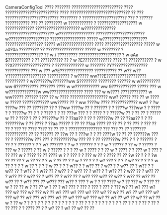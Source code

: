 CameraConfigTool
      ????  ???????
                  ???????????????????????
               ????   ????????????????????????
             ????      ???????????????????????????
            ??        ???   ????????????????????????
          ????????    ?           ????????????????????
        ??? ?  ??????                  ???????????   ???
           ??    ????????    w          ???????????    ?
         ?????????????????? w           ?????????????
        ????????????????????            w??????????????
        ??????????????????????         w????????????????
         ??????????????????????       w??????????????????
        ????????????????   ?????     w????????????????????
      ?????????????????   ?????     w???????????????   ????
     ?????????????????   ?????    w   a0?0a ?????????    ??
    ?????????????????   ?????    w           ????????    ?
   ?????????????????    ??      w /          ?????????
  ???????????????????   ?      w  aAa        $??????????       ?
  ??   ??????????  ??    ?    w             ?E????????????? ????
 ??  ???????????   ?         w             ??X?????????????????
 ?  ?????????????           w   ???????     ?Y????????????????
  ??????????? ???          w      ???      w?E???????????????
 ??????????    ??         w??             w??Y?????????????????
??????????     ?         w?????         ww???E??????????????????
?????????     ?         w???????w???????ww   S????????   ????????
?????? w               w?????????       ww   6??????????   ???????
????   w              w???????????      ww   9???????????    ?????
 ???   w             w?????????????w     ww???????????????    ????
  ???  w            w???? ????????????    w  ww????? ??????   ????
   ??  w            ???? ?????????????????      ww?   ?????   ???
   ??  w          ????w  ?????  ????????????       ww?????    ??
   ?   ww        ????w   ????     ????????????        ww?     ?
       ?w       ????w     ???       ??   ???????        ??    ?
      ??ww      ????w      ??        ?     ??????   ?    ?
     ????w     ???ww        ?           ?    ????    ?    ?
    ?????w     ?? ?          ?           ?   ????      ?  ?
   ?? ???w    ??? ?                       ? ????          ?
   ? ?????w   ??  ?                       ?? ??            ?
     ?????w   ??  ?          ????          ? ??              ?
    ??????w   ??  ?         ??aa??         ?  ??              ?
    ??????w   ??  ??        ??aa??         ?   ?              ??
    ???????w   ?  ??         ????          ?                  ??aa
    ?????  ?       ??                     ??                  ??aa
    ????   ??       ??                   ??  ?                 ??
     ???    ?        ???                ??   ??                ?
     ???    ??        ????            ????    ??             ??
      ??     ?          ???????????????        ???        ???
       ??    ??             ???????             ??????????
        ??    ??                                  ??????
         ??   ??w                                     ??
          ?   ???w                      ?    ?       ??
              ????w                  ??       ??    ??
             ??????w               ???        ??    ?
             ???????w             ???          ???  ?
            ?????????w           ???            ??  ?
           ?? ???????w         ???               ?  ?
           ?  ?????? ?       ??                  ?  ?
              ?????? ?      ?                    ?  w?
             ??????  ?     ?                        w ?
             ??????  ?     ?         ?              w  ?
             ?????   ?              ??               w  ?
            ?????   ?              ???                w  ?
           ?????   ?               ??                  w  ?
          ?????   ?     ?          ?          ??       w    ?
          ????   ?     ?                       ??       w    ?
         ????   ?     ?                       ???        w   ?
        ???    ?     ??                      ???         w    ?
      ????    ??    ??                     ????         w  ?   ?
     ???      ?     ?                    ???            w  ??  ?
  ????       ??                         ??             ?w  ??   ?
             ?                         ?               ?w  ??   ??
            ??      ?                                   w  ??   ??
            ?        ?                                   w  ?   ??
           ??         ?             ?                     w ?   ??
           ?           ?           ?                       w?  ???
           ?            ?   ?     ?                        w?  ??
           ?             ?  ?    ?                         w  ??
           ?              ?  ?  ?                         w  ??
           ?               ?  ? ?                         w ??
           ?                 ? ?                          w??
           ?                   ?                          w??
           ??                 ?                          w??
            ?                 ?                          w??
            ??               ?                          w??
             ?               ?                         w??
             ??             ?                         w??
              ?             ?                        w??
              ??           ?                        w??
               ?           ?                       w??
               ??         ?                       w??
                ?         ?                      w??
                ??       ?                      w??
                 ??      ?                     w??
                 ??     ?                     w??
                  ??    ?                    w??
                  ??   ?                    w??
                   ??  ?                   w??
                   ?? ?                   w??
                    ???                  w??
                    ??                  w??
                     ?                 w??
                    ??                w??
                    ??               w??
                    ??    ?         w??
                    ???    ??         w???
                     ???           w?? ?
                     ???   ?       w ? ?
                      ??  ????       w ?
                      ??  ???        w ?
                      ???  ??        w ?
                       ??  ??         w ?
                       ??  ??          w ?
                       ??   ?           w?
                       ???               ?
                       ???               ?
                       ???                ?
                       ???                ?
                       ???                w?
                        ??                w?
                        ???               w?
                        ???               w?
                        ???               w?
                        ???               w?
                         ??              w?
                         ???             w?
                         ???             w?
                         ???            w?
                          ??            w?
                          ??            w?
                          ??           w?
                          ???          w?
                          ???          w?
                           ??         w?
                           ???        w?
                           ???        w?
                            ??        w?
                            ???      w?
                            ???      w?
                             ??      w?
                             ??      w?
                              ??     w?
                              ??     w?
                              ??     w ?
                              ??     w ?
                               ?      ?
                             ? ?       ?
                            ?   ?       ?
                           ?    ?       ?
                          ?     ?       ?
                         ?      ??       ?
                         ?       ?        ?
                         ?       ?         ?
                         ? ?     ?          ?
                         ?? ? ?  ?           ?
                          ?? ?  ??          ?
                           ??  ???        ? ?
                            ???? ??    ? ? w?
                                  ??    ? w?
                                   ??    w?
                                    ??  ??
